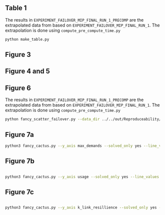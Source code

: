 ## Table 1
The results in `EXPERIMENT_FAILOVER_MIP_FINAL_RUN_1_PRECOMP` are the extrapolated data from based on `EXPERIMENT_FAILOVER_MIP_FINAL_RUN_1`. The extrapolation is done using `compute_pre_compute_time.py`

```bash
python make_table.py
```
## Figure 3

## Figure 4 and 5


## Figure 6
The results in `EXPERIMENT_FAILOVER_MIP_FINAL_RUN_1_PRECOMP` are the extrapolated data from based on `EXPERIMENT_FAILOVER_MIP_FINAL_RUN_1`. The extrapolation is done using `compute_pre_compute_time.py`

```bash
python fancy_scatter_failover.py --data_dir ../../out/Reproduceability/EXPERIMENT_FAILOVER_MIP_FINAL_RUN_1_PRECOMP/results ../../out/Reproduceability/EXPERIMENT_FAILOVER_BUILD_QUERY_RUN_D1_9/results --save_dir=Reproduceability/Figure_6/ --plot_rows=topology --plot_cols=fake_col --line_values demands experiment --x_axis par5 --aggregate=file --y_axis failover_plus_build_time --change_values_file topology  --config ./fancy_scatter_plots/Reproduceability/Figure_6/config.json  ./fancy_scatter_plots/Reproduceability/Figure_6/config_failures_bdd.json --max_y -1
```



## Figure 7a
```bash
python3 fancy_cactus.py --y_axis max_demands --solved_only yes --line_values experiment --change_values_file seed --filter_experiments topozoo_best_clique gap_free_safe_limited_super_safe topozoo_best_subspectrum --data_dir ../../out/Reproduceability/Epilogue/EXPERIMENT_TOPOLOGY_ZOO_SUB_SPECTRUM_RUN_4/results ../../out/Reproduceability/Epilogue/EXPERIMENT_TOPOLOGY_ZOO_CLIQUE_RUN_8/results ../../out/Reproduceability/Epilogue/EXPERIMENT_RSA_IMPROVED_RUN_1/results  --save_dir Reproduceability/epilogue/ --config ./fancy_scatter_plots/Reproduceability/epilogue/config.json --x_axis instance
```

## Figure 7b
```bash

python3 fancy_cactus.py --y_axis usage --solved_only yes --line_values experiment --change_values_file demands --filter_experiments topozoo_best_clique gap_free_safe_limited_super_safe topozoo_best_subspectrum --data_dir ../../out/Reproduceability/Epilogue/EXPERIMENT_TOPOLOGY_ZOO_SUB_SPECTRUM_RUN_4/results ../../out/Reproduceability/Epilogue/EXPERIMENT_TOPOLOGY_ZOO_CLIQUE_RUN_8/results ../../out/Reproduceability/Epilogue/EXPERIMENT_RSA_IMPROVED_RUN_1/results  --save_dir Reproduceability/epilogue/ --config ./fancy_scatter_plots/Reproduceability/epilogue/config_usage.json --x_axis instance


```


## Figure 7c
```bash

python3 fancy_cactus.py --y_axis k_link_resillience --solved_only yes --line_values experiment --change_values_file demands --data_dir ../../out/Reproduceability/Epilogue/EXPERIMENT_CLIQUE_RESIL_RUN_1/results --save_dir Reproduceability/epilogue/ --config ./fancy_scatter_plots/Reproduceability/epilogue/config_edge_eval.json --x_axis instance


```

